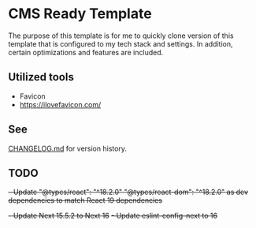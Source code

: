 # CMS Ready Template

The purpose of this template is for me to quickly clone version of this template that is configured
to my tech stack and settings. In addition, certain optimizations and features are included.

## Utilized tools

- Favicon
- https://ilovefavicon.com/

## See

[CHANGELOG.md](./CHANGELOG.md) for version history.

## TODO

~~- Update "@types/react": "^18.2.0" "@types/react-dom": "^18.2.0" as dev dependencies to match React
19 dependencies~~

~~- Update Next 15.5.2 to Next 16~~
~~- Update eslint-config-next to 16~~
